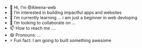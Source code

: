 - 👋 Hi, I’m @Aleena-web
- 👀 I’m interested in building impactful apps and websites 
- 🌱 I’m currently learning ... i am just a beginner in web devloping 
- 💞️ I’m looking to collaborate on ...
- 📫 How to reach me ....
- 😄 Pronouns: ...
- ⚡ Fun fact: I am going to built something awesome 

<!---
Aleena-web/Aleena-web is a ✨ special ✨ repository because its `README.md` (this file) appears on your GitHub profile.
You can click the Preview link to take a look at your changes.
--->
